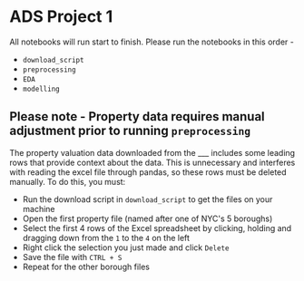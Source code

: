 # ADS Project 1

All notebooks will run start to finish. Please run the notebooks in this order -
- `download_script`
- `preprocessing`
- `EDA`
- `modelling`

## Please note - Property data requires manual adjustment prior to running `preprocessing`
The property valuation data downloaded from the ___ includes some leading rows that provide context about the data. This is unnecessary and interferes with reading the excel file through pandas, so these rows must be deleted manually. To do this, you must:
- Run the download script in `download_script` to get the files on your machine
- Open the first property file (named after one of NYC's 5 boroughs)
- Select the first 4 rows of the Excel spreadsheet by clicking, holding and dragging down from the `1` to the `4` on the left
- Right click the selection you just made and click `Delete`
- Save the file with `CTRL + S`
- Repeat for the other borough files
